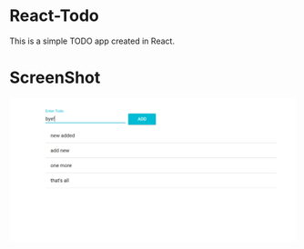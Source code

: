 # React-Todo
This is a simple TODO app created in React.

# ScreenShot
<img src="./screenshots/screenshot1.png"/>